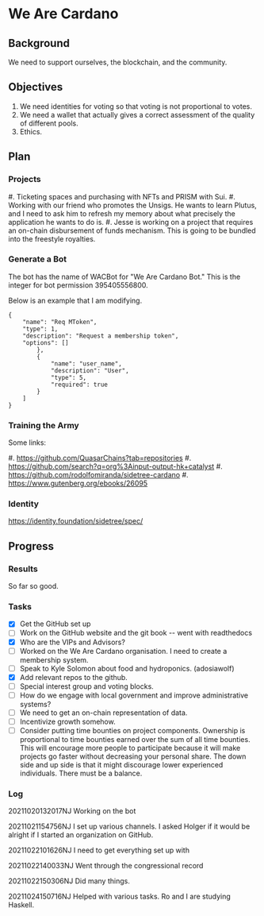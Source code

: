 # We Are Cardano

## Background

We need to support ourselves, the blockchain, and the community.

## Objectives

1. We need identities for voting so that voting is not proportional to votes.
2. We need a wallet that actually gives a correct assessment of the
   quality of different pools.
3. Ethics.

## Plan

### Projects

 #. Ticketing spaces and purchasing with NFTs and PRISM with Sui.
 #. Working with our friend who promotes the Unsigs. He wants to learn
    Plutus, and I need to ask him to refresh my memory about what
    precisely the application he wants to do is.
 #. Jesse is working on a project that requires an on-chain
    disbursement of funds mechanism. This is going to be bundled into
    the freestyle royalties.

### Generate a Bot

The bot has the name of WACBot for "We Are Cardano Bot." This is the
integer for bot permission 395405556800.

Below is an example that I am modifying.

```
{
    "name": "Req MToken",
    "type": 1,
    "description": "Request a membership token",
    "options": []
        },
        {
            "name": "user_name",
            "description": "User",
            "type": 5,
            "required": true
        }
    ]
}
```

### Training the Army

Some links:

 #. https://github.com/QuasarChains?tab=repositories
 #. https://github.com/search?q=org%3Ainput-output-hk+catalyst
 #. https://github.com/rodolfomiranda/sidetree-cardano
 #. https://www.gutenberg.org/ebooks/26095

### Identity

https://identity.foundation/sidetree/spec/

## Progress

### Results

So far so good.

### Tasks

 - [x] Get the GitHub set up
 - [ ] Work on the GitHub website and the git book -- went with
       readthedocs
 - [x] Who are the VIPs and Advisors?
 - [ ] Worked on the We Are Cardano organisation. I need to create a
       membership system.
 - [ ] Speak to Kyle Solomon about food and hydroponics. (adosiawolf)
 - [x] Add relevant repos to the github.
 - [ ] Special interest group and voting blocks.
 - [ ] How do we engage with local government and improve
       administrative systems?
 - [ ] We need to get an on-chain representation of data.
 - [ ] Incentivize growth somehow.
 - [ ] Consider putting time bounties on project components. Ownership
       is proportional to time bounties earned over the sum of all
       time bounties. This will encourage more people to participate
       because it will make projects go faster without decreasing your
       personal share. The down side and up side is that it might
       discourage lower experienced individuals. There must be a
       balance.

### Log

20211020132017NJ Working on the bot

20211021154756NJ I set up various channels. I asked Holger if it would be alright if I started an organization on GitHub. 

20211022101626NJ I need to get everything set up with 

20211022140033NJ Went through the congressional record

20211022150306NJ Did many things.

20211024150716NJ Helped with various tasks. Ro and I are studying Haskell.
